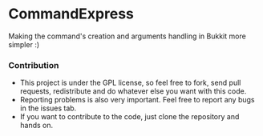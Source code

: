 <h1>CommandExpress </h1>
<p>Making the command's creation and arguments handling in Bukkit more simpler :)</p>

<h3>Contribution</h3>
<ul>
  <li>This project is under the GPL license, so feel free to fork, send pull requests, redistribute and do whatever else you want with this code.</li>
  <li>Reporting problems is also very important. Feel free to report any bugs in the issues tab.</li>
  <li>If you want to contribute to the code, just clone the repository and hands on.
</ul>

